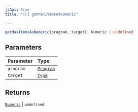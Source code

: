 ```yaml
---
jsApi: true
title: "[F] getMaxItemsAsNumeric"

---
```

```ts
getMaxItemsAsNumeric(program, target): Numeric | undefined
```

## Parameters

| Parameter | Type |
| :------ | :------ |
| `program` | [`Program`](../interfaces/Program.md) |
| `target` | [`Type`](../type-aliases/Type.md) |

## Returns

[`Numeric`](../interfaces/Numeric.md) \| `undefined`
